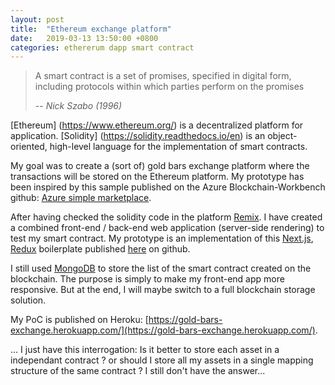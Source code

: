 ```yaml
---
layout: post
title:  "Ethereum exchange platform"
date:   2019-03-13 13:50:00 +0800
categories: ethererum dapp smart contract
---
```


> A smart contract is a set of promises, 
> specified in digital form, 
> including protocols within which parties perform on the promises
>
> -- <cite>Nick Szabo (1996)</cite>

[Ethereum] (https://www.ethereum.org/) is a decentralized platform for application. [Solidity] (https://solidity.readthedocs.io/en) is an object-oriented, high-level language for the implementation of smart contracts.

My goal was to create a (sort of) gold bars exchange platform where the transactions will be stored on the Ethereum platform. My prototype has been inspired by this sample published on the Azure Blockchain-Workbench github: [Azure simple marketplace](https://github.com/Azure-Samples/blockchain/tree/master/blockchain-workbench/application-and-smart-contract-samples/simple-marketplace). 

After having checked the solidity code in the platform [Remix](https://remix.ethereum.org). I have created a combined front-end / back-end web application (server-side rendering) to test my smart contract. My prototype is an implementation of this [Next.js](https://nextjs.org/), [Redux](https://redux.js.org) boilerplate published [here](https://github.com/tomsoderlund/nextjs-express-mongoose-crudify-boilerplate) on github.

I still used [MongoDB](https://www.mongodb.com/) to store the list of the smart contract created on the blockchain. The purpose is simply to make my front-end app more responsive. But at the end, I will maybe switch to a full blockchain storage solution. 

My PoC is published on Heroku: [https://gold-bars-exchange.herokuapp.com/](https://gold-bars-exchange.herokuapp.com/).

... I just have this interrogation: Is it better to store each asset in a independant contract ? or should I store all my assets in a single mapping structure of the same contract ?
I still don't have the answer...

